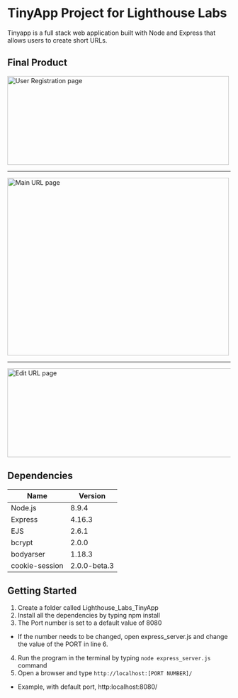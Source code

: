 # TinyApp Project for Lighthouse Labs

Tinyapp is a full stack web application built with Node and Express that allows users to create short URLs.

## Final Product


<img src = "https://github.com/PeterHjHan/w2d3/blob/master/tinyapp/docs/user-register.png" alt = "User Registration page" width = "500" height = "200"/>

<hr>

<img src = "https://github.com/PeterHjHan/w2d3/blob/master/tinyapp/docs/url_main.png" alt = "Main URL page" width = "500" height = "400"/>

<hr>

<img src = "https://github.com/PeterHjHan/w2d3/blob/master/tinyapp/docs/url_edit.png" alt = "Edit URL page" width = "600" height = "200"/>

## Dependencies

Name | Version
-----|--------
Node.js | 8.9.4
Express | 4.16.3
EJS | 2.6.1
bcrypt | 2.0.0
bodyarser | 1.18.3
cookie-session | 2.0.0-beta.3

## Getting Started

1. Create a folder called Lighthouse_Labs_TinyApp
2. Install all the dependencies by typing npm install
3. The Port number is set to a default value of 8080
  * If the number needs to be changed, open express_server.js and change the value of the PORT in line 6.
4. Run the program in the terminal by typing `node express_server.js` command
5. Open a browser and type `http://localhost:[PORT NUMBER]/`

  * Example, with default port, http:localhost:8080/


